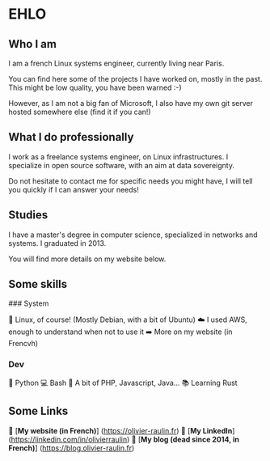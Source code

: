 # EHLO

## Who I am

I am a french Linux systems engineer, currently living near Paris.

You can find here some of the projects I have worked on, mostly in the past. This might be low quality, you have been warned :-)

However, as I am not a big fan of Microsoft, I also have my own git server hosted somewhere else (find it if you can!)

## What I do professionally

I work as a freelance systems engineer, on Linux infrastructures. 
I specialize in open source software, with an aim at data sovereignty.

Do not hesitate to contact me for specific needs you might have, I will tell you quickly if I can answer your needs!

## Studies

I have a master's degree in computer science, specialized in networks and systems. I graduated in 2013.

You will find more details on my website below.

## Some skills

### System

:penguin: Linux, of course! (Mostly Debian, with a bit of Ubuntu)
:cloud: I used AWS, enough to understand when not to use it 
:arrow_right: More on my website (in Frencvh)

### Dev

:snake: Python
:computer: Bash
:notebook: A bit of PHP, Javascript, Java...
:books: Learning Rust

## Some Links

:link: [**My website (in French)**] (https://olivier-raulin.fr)
:link: [**My LinkedIn**] (https://linkedin.com/in/olivierraulin)
:link: [**My blog (dead since 2014, in French)**] (https://blog.olivier-raulin.fr)
